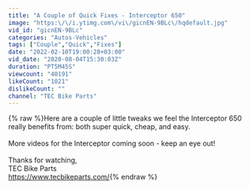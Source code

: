```yaml
---
title: "A Couple of Quick Fixes - Interceptor 650"
image: "https:\/\/i.ytimg.com\/vi\/gicnEN-9BLc\/hqdefault.jpg"
vid_id: "gicnEN-9BLc"
categories: "Autos-Vehicles"
tags: ["Couple","Quick","Fixes"]
date: "2022-02-10T19:00:28+03:00"
vid_date: "2020-08-04T15:30:03Z"
duration: "PT5M45S"
viewcount: "40191"
likeCount: "1021"
dislikeCount: ""
channel: "TEC Bike Parts"
---
```

{% raw %}Here are a couple of little tweaks we feel the Interceptor 650 really benefits from: both super quick, cheap, and easy.<br /><br />More videos for the Interceptor coming soon - keep an eye out!<br /><br />Thanks for watching,<br />TEC Bike Parts<br /><a rel="nofollow" target="blank" href="https://www.tecbikeparts.com/">https://www.tecbikeparts.com/</a>{% endraw %}
